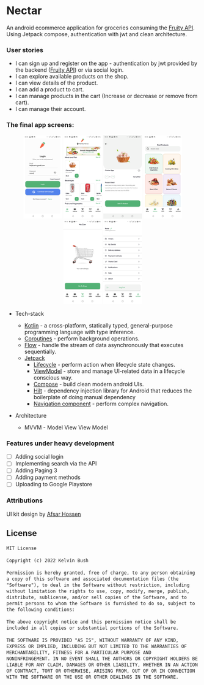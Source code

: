 # Nectar
An android ecommerce application for groceries consuming the [Fruity API](https://github.com/kelvinbush/Fruity-S). Using
Jetpack compose, authentication with jwt and clean architecture.


### User stories
* I can sign up and register on the app - authentication by jwt provided by the backend ([Fruity API](https://github.com/kelvinbush/Fruity-S)) or via social login.
* I can explore available products on the shop.
* I can view details of the product.
* I can add a product to cart.
* I can manage products in the cart (Increase or decrease or remove from cart).
* I can manage their account.

### The final app screens:

<div align="center">
<img src="images/1.png" width="20%" style="object-fit:contain;"/>
<img src="images/2.png" width="20%"/> 
<img src="images/3.png" width="20%"/> 
<img src="images/4.png" width="20%"/>
<img src="images/5.png" width="20%"/> 
<img src="images/6.png" width="20%"/> 
</div>


* Tech-stack
    * [Kotlin](https://kotlinlang.org/) - a cross-platform, statically typed, general-purpose programming language with type inference.
    * [Coroutines](https://kotlinlang.org/docs/reference/coroutines-overview.html) - perform background operations.
    * [Flow](https://kotlinlang.org/docs/reference/coroutines/flow.html) - handle the stream of data asynchronously that executes sequentially.
    * [Jetpack](https://developer.android.com/jetpack)
        * [Lifecycle](https://developer.android.com/topic/libraries/architecture/lifecycle) - perform action when lifecycle state changes.
        * [ViewModel](https://developer.android.com/topic/libraries/architecture/viewmodel) - store and manage UI-related data in a lifecycle conscious way.
        * [Compose](https://developer.android.com/jetpack/compose?gclsrc=ds&gclsrc=ds) - build clean modern android UIs.
        * [Hilt](https://developer.android.com/training/dependency-injection/hilt-android) - dependency injection library for Android that reduces the boilerplate of doing manual dependency
        * [Navigation component](https://developer.android.com/guide/navigation) - perform complex navigation.

* Architecture
    * MVVM - Model View View Model


### Features under heavy development

- [ ] Adding social login
- [ ] Implementing search via the API
- [ ] Adding Paging 3
- [ ] Adding payment methods
- [ ] Uploading to Google Playstore

### Attributions
UI kit design by [Afsar Hossen](https://dribbble.com/imshuvo97?ref=uistore.design)

## License
```
MIT License 

Copyright (c) 2022 Kelvin Bush

Permission is hereby granted, free of charge, to any person obtaining
a copy of this software and associated documentation files (the
"Software"), to deal in the Software without restriction, including
without limitation the rights to use, copy, modify, merge, publish,
distribute, sublicense, and/or sell copies of the Software, and to
permit persons to whom the Software is furnished to do so, subject to
the following conditions:

The above copyright notice and this permission notice shall be
included in all copies or substantial portions of the Software.

THE SOFTWARE IS PROVIDED "AS IS", WITHOUT WARRANTY OF ANY KIND,
EXPRESS OR IMPLIED, INCLUDING BUT NOT LIMITED TO THE WARRANTIES OF
MERCHANTABILITY, FITNESS FOR A PARTICULAR PURPOSE AND
NONINFRINGEMENT. IN NO EVENT SHALL THE AUTHORS OR COPYRIGHT HOLDERS BE
LIABLE FOR ANY CLAIM, DAMAGES OR OTHER LIABILITY, WHETHER IN AN ACTION
OF CONTRACT, TORT OR OTHERWISE, ARISING FROM, OUT OF OR IN CONNECTION
WITH THE SOFTWARE OR THE USE OR OTHER DEALINGS IN THE SOFTWARE.
```
